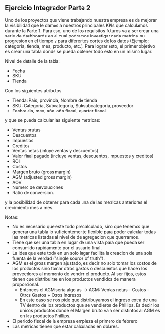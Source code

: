 ## Ejercicio Integrador Parte 2


Uno de los proyectos que viene trabajando nuestra empresa es de mejorar la visibilidad que le damos a nuestros principales KPIs que calculamos durante la Parte 1. Para eso, uno de los requisitos futuros va a ser crear una serie de dashboards en el cual podramos investigar cada metrica, su progresion en el tiempo y para diferentes cortes de los datos (Ejemplo: categoria, tienda, mes, producto, etc.). Para lograr esto, el primer objetivo es crear una tabla donde se pueda obtener todo esto en un mismo lugar. 

Nivel de detalle de la tabla: 
- Fecha 
- SKU 
- Tienda

Con los siguientes atributos 
- Tienda: Pais, provincia, Nombre de tienda
- SKU: Categoria, Subcategoria, Subsubcategoria, proveedor
- Fecha: dia, mes, año, año fiscal, quarter fiscal

y que se pueda calcular las siguiente metricas: 
- Ventas brutas
- Descuentos
- Impuestos
- Creditos
- Ventas netas (inluye ventas y descuentos)
- Valor final pagado (incluye ventas, descuentos, impuestos y creditos)
- ROI
- Costos
- Margen bruto (gross margin)
- AGM (adjusted gross margin)
- AOV
- Numero de devoluciones
- Ratio de conversion.

y la posibilidad de obtener para cada una de las metricas anteriores el crecimiento mes a mes. 

Notas: 
- No es necesario que este todo precalculado, sino que tenemos que generar una tabla lo suficientemente flexible para poder calcular todas las metricas listadas al nivel de de agregacion que querramos.
- Tiene que ser una tabla en lugar de una vista para que pueda ser consumido rapidamente por el usuario final. 
- La idea que este todo en un solo lugar facilita la creacion de una sola fuenta de la verdad ("single source of truth"). 
- AGM es el gross margen ajustado, es decir no solo tomar los costos de los productos sino tomar otros gastos o descuentos que hacen los proveedores al momento de vender el producto. Al ser fijos, estos tienen que distribuirse en los productos vendidos de manera proporcional. 
  - Entonces el AGM seria algo asi -> AGM: Ventas netas - Costos - Otros Gastos + Otros Ingresos
  - En este caso se nos pide que distribuyamos el ingreso extra de una TV dentro de los productos que se vendieron de Phillips. Es decir los unicos productos donde el Margen bruto va a ser distintos al AGM es en los productos Phillips.
- El periodo fiscal de la empresa empieza el primero de febrero.
- Las metricas tienen que estar calculadas en dolares.
